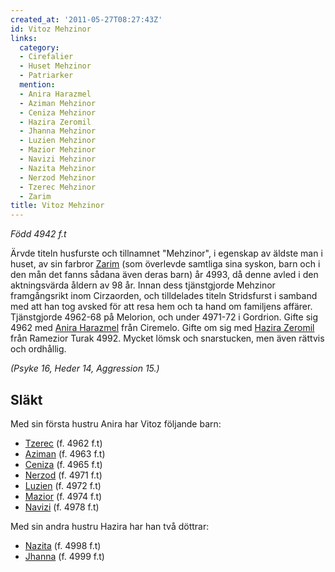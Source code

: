 ```yaml
---
created_at: '2011-05-27T08:27:43Z'
id: Vitoz Mehzinor
links:
  category:
  - Cirefalier
  - Huset Mehzinor
  - Patriarker
  mention:
  - Anira Harazmel
  - Aziman Mehzinor
  - Ceniza Mehzinor
  - Hazira Zeromil
  - Jhanna Mehzinor
  - Luzien Mehzinor
  - Mazior Mehzinor
  - Navizi Mehzinor
  - Nazita Mehzinor
  - Nerzod Mehzinor
  - Tzerec Mehzinor
  - Zarim
title: Vitoz Mehzinor
---
```


*Född 4942 f.t*

Ärvde titeln husfurste och tillnamnet "Mehzinor", i egenskap av äldste man i huset, av sin farbror
[Zarim] (som överlevde samtliga sina syskon, barn och i den mån det fanns sådana även deras barn) år
4993, då denne avled i den aktningsvärda åldern av 98 år. Innan dess tjänstgjorde Mehzinor
framgångsrikt inom Cirzaorden, och tilldelades titeln Stridsfurst i samband med att han tog avsked
för att resa hem och ta hand om familjens affärer. Tjänstgjorde 4962-68 på Melorion, och under
4971-72 i Gordrion. Gifte sig 4962 med [Anira Harazmel] från Ciremelo. Gifte om sig med [Hazira
Zeromil] från Ramezior Turak 4992. Mycket lömsk och snarstucken, men även rättvis och ordhållig.

*(Psyke 16, Heder 14, Aggression 15.)*

Släkt
-----

Med sin första hustru Anira har Vitoz följande barn:

-   [Tzerec] (f. 4962 f.t)
-   [Aziman] (f. 4963 f.t)
-   [Ceniza] (f. 4965 f.t)
-   [Nerzod] (f. 4971 f.t)
-   [Luzien] (f. 4972 f.t)
-   [Mazior] (f. 4974 f.t)
-   [Navizi] (f. 4978 f.t)

Med sin andra hustru Hazira har han två döttrar:

-   [Nazita] (f. 4998 f.t)
-   [Jhanna] (f. 4999 f.t)

  [Zarim]: Zarim
  [Anira Harazmel]: Anira_Harazmel
  [Hazira Zeromil]: Hazira_Zeromil
  [Tzerec]: Tzerec_Mehzinor
  [Aziman]: Aziman_Mehzinor
  [Ceniza]: Ceniza_Mehzinor
  [Nerzod]: Nerzod_Mehzinor
  [Luzien]: Luzien_Mehzinor
  [Mazior]: Mazior_Mehzinor
  [Navizi]: Navizi_Mehzinor
  [Nazita]: Nazita_Mehzinor
  [Jhanna]: Jhanna_Mehzinor